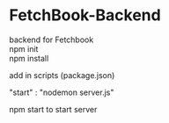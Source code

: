 # FetchBook-Backend
backend for Fetchbook
<br>npm init
<br>npm install

add in scripts (package.json)
 
 "start" : "nodemon server.js"

npm start 
to start server
